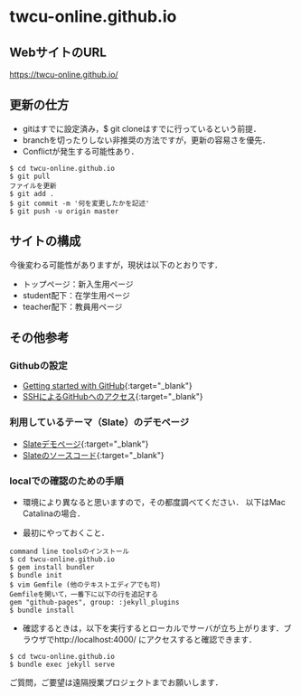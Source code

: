 # twcu-online.github.io

## WebサイトのURL

https://twcu-online.github.io/

## 更新の仕方

- gitはすでに設定済み，$ git cloneはすでに行っているという前提．  
- branchを切ったりしない非推奨の方法ですが，更新の容易さを優先．  
- Conflictが発生する可能性あり．

```
$ cd twcu-online.github.io
$ git pull
ファイルを更新
$ git add .
$ git commit -m '何を変更したかを記述'
$ git push -u origin master
```

## サイトの構成

今後変わる可能性がありますが，現状は以下のとおりです．

- トップページ：新入生用ページ  
- student配下：在学生用ページ  
- teacher配下：教員用ページ

## その他参考

### Githubの設定

- [Getting started with GitHub](https://help.github.com/en/github/getting-started-with-github){:target="_blank"}  
- [SSHによるGitHubへのアクセス](https://help.github.com/en/github/authenticating-to-github/connecting-to-github-with-ssh){:target="_blank"}

### 利用しているテーマ（Slate）のデモページ

- [Slateデモページ](https://pages-themes.github.io/slate/){:target="_blank"}  
- [Slateのソースコード](https://github.com/pages-themes/slate){:target="_blank"}

### localでの確認のための手順

- 環境により異なると思いますので，その都度調べてください．
以下はMac Catalinaの場合．

- 最初にやっておくこと．

```
command line toolsのインストール
$ cd twcu-online.github.io
$ gem install bundler
$ bundle init
$ vim Gemfile (他のテキストエディアでも可)
Gemfileを開いて，一番下に以下の行を追記する
gem "github-pages", group: :jekyll_plugins
$ bundle install
```

- 確認するときは，以下を実行するとローカルでサーバが立ち上がります．ブラウザでhttp://localhost:4000/ にアクセスすると確認できます．

```
$ cd twcu-online.github.io
$ bundle exec jekyll serve
```

ご質問，ご要望は遠隔授業プロジェクトまでお願いします．